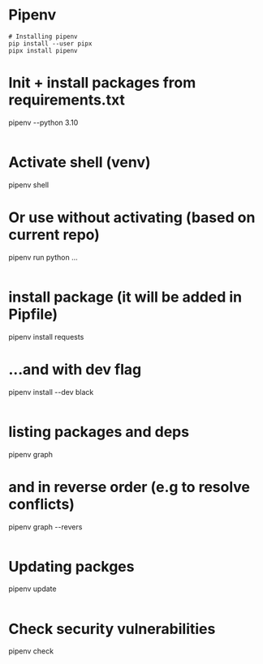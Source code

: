 # Pipenv

```
# Installing pipenv
pip install --user pipx
pipx install pipenv
```


# Init + install packages from requirements.txt
pipenv --python 3.10
```

```
# Activate shell (venv)
pipenv shell

# Or use without activating (based on current repo) 
pipenv run python ...
```

```
# install package (it will be added in Pipfile)
pipenv install requests

# ...and with dev flag
pipenv install --dev black
```

```
# listing packages and deps
pipenv graph 

# and in reverse order (e.g to resolve conflicts)
pipenv graph --revers
```

```
# Updating packges
pipenv update
```

```
# Check security vulnerabilities
pipenv check
```




